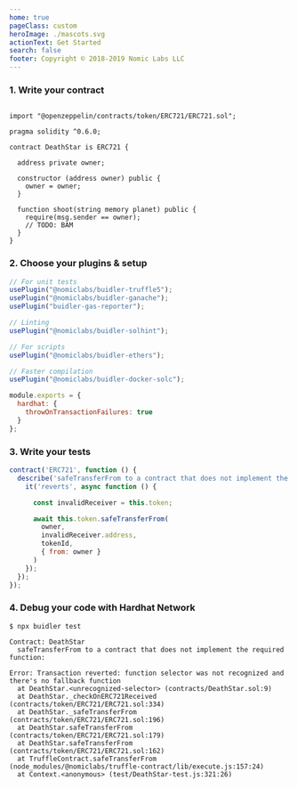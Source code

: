 ```yaml
---
home: true 
pageClass: custom
heroImage: ./mascots.svg
actionText: Get Started
search: false
footer: Copyright © 2018-2019 Nomic Labs LLC
---
```

<div>

  <div class="example-1">
  <h3>1. Write your contract</h3>

  ```solidity

  import "@openzeppelin/contracts/token/ERC721/ERC721.sol";

  pragma solidity ^0.6.0;
      
  contract DeathStar is ERC721 {

    address private owner;

    constructor (address owner) public {
      owner = owner;
    }

    function shoot(string memory planet) public {
      require(msg.sender == owner);
      // TODO: BAM
    }
  }

  ```

  </div>


  <div class="example-2">
  <h3>2. Choose your plugins & setup</h3>

  ```js
  // For unit tests
  usePlugin("@nomiclabs/buidler-truffle5");
  usePlugin("@nomiclabs/buidler-ganache");
  usePlugin("buidler-gas-reporter");

  // Linting
  usePlugin("@nomiclabs/buidler-solhint");

  // For scripts
  usePlugin("@nomiclabs/buidler-ethers");
  
  // Faster compilation
  usePlugin("@nomiclabs/buidler-docker-solc");

  module.exports = {
    hardhat: {
      throwOnTransactionFailures: true
    }
  };
  ```

  </div>

  <div class="clear"></div>

  <div class="example-3">
  <h3>3. Write your tests</h3>

```js
contract('ERC721', function () {
  describe('safeTransferFrom to a contract that does not implement the required function', function () {
    it('reverts', async function () {

      const invalidReceiver = this.token;

      await this.token.safeTransferFrom(
        owner,
        invalidReceiver.address,
        tokenId,
        { from: owner }
      )        
    });
  });
});
```

  </div>


  <div class="example-4">
  <h3>4. Debug your code with Hardhat Network</h3>

  ```
$ npx buidler test

Contract: DeathStar
    safeTransferFrom to a contract that does not implement the required function:

Error: Transaction reverted: function selector was not recognized and there's no fallback function
    at DeathStar.<unrecognized-selector> (contracts/DeathStar.sol:9)
    at DeathStar._checkOnERC721Received (contracts/token/ERC721/ERC721.sol:334)
    at DeathStar._safeTransferFrom (contracts/token/ERC721/ERC721.sol:196)
    at DeathStar.safeTransferFrom (contracts/token/ERC721/ERC721.sol:179)
    at DeathStar.safeTransferFrom (contracts/token/ERC721/ERC721.sol:162)
    at TruffleContract.safeTransferFrom (node_modules/@nomiclabs/truffle-contract/lib/execute.js:157:24)
    at Context.<anonymous> (test/DeathStar-test.js:321:26)


  ```

  </div>
  <div class="clear"></div>
</div>
